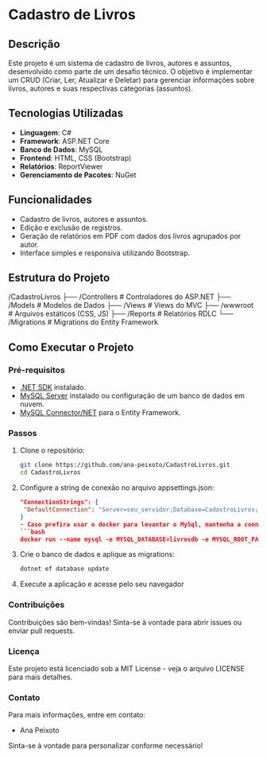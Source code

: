 # Cadastro de Livros

## Descrição
Este projeto é um sistema de cadastro de livros, autores e assuntos, desenvolvido como parte de um desafio técnico. O objetivo é implementar um CRUD (Criar, Ler, Atualizar e Deletar) para gerenciar informações sobre livros, autores e suas respectivas categorias (assuntos).

## Tecnologias Utilizadas
- **Linguagem**: C#
- **Framework**: ASP.NET Core
- **Banco de Dados**: MySQL
- **Frontend**: HTML, CSS (Bootstrap)
- **Relatórios**: ReportViewer
- **Gerenciamento de Pacotes**: NuGet

## Funcionalidades
- Cadastro de livros, autores e assuntos.
- Edição e exclusão de registros.
- Geração de relatórios em PDF com dados dos livros agrupados por autor.
- Interface simples e responsiva utilizando Bootstrap.

## Estrutura do Projeto
/CadastroLivros ├── /Controllers # Controladores do ASP.NET ├── /Models # Modelos de Dados ├── /Views # Views do MVC ├── /wwwroot # Arquivos estáticos (CSS, JS) ├── /Reports # Relatórios RDLC └── /Migrations # Migrations do Entity Framework


## Como Executar o Projeto
### Pré-requisitos
- [.NET SDK](https://dotnet.microsoft.com/download) instalado.
- [MySQL Server](https://dev.mysql.com/downloads/mysql/) instalado ou configuração de um banco de dados em nuvem.
- [MySQL Connector/NET](https://dev.mysql.com/downloads/connector/net/) para o Entity Framework.

### Passos
1. Clone o repositório:
   ```bash
   git clone https://github.com/ana-peixoto/CadastroLivros.git
   cd CadastroLivros
2. Configure a string de conexão no arquivo appsettings.json:
   ```json
   "ConnectionStrings": {
    "DefaultConnection": "Server=seu_servidor;Database=CadastroLivros;User Id=seu_usuario;Password=sua_senha;"
   }
   - Caso prefira usar o docker para levantar o MySql, mantenha a connection string do projeto e rode o comando:
   ```bash
   docker run --name mysql -e MYSQL_DATABASE=livrosdb -e MYSQL_ROOT_PASSWORD=root -p 3306:3306 -d mysql:8.0

3. Crie o banco de dados e aplique as migrations:
   ```bash
   dotnet ef database update
4. Execute a aplicação e acesse pelo seu navegador

### Contribuições
Contribuições são bem-vindas! Sinta-se à vontade para abrir issues ou enviar pull requests.

### Licença
Este projeto está licenciado sob a MIT License - veja o arquivo LICENSE para mais detalhes.

### Contato
Para mais informações, entre em contato:

* Ana Peixoto

  
Sinta-se à vontade para personalizar conforme necessário!



